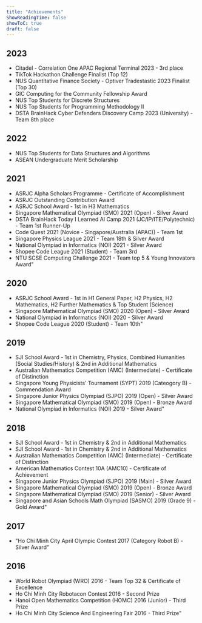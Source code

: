 ```yaml
---
title: "Achievements"
ShowReadingTime: false
showToC: true
draft: false
---
```


## 2023

- Citadel - Correlation One APAC Regional Terminal 2023 - 3rd place
- TikTok Hackathon Challenge Finalist (Top 12)
- NUS Quantitative Finance Society - Optiver Tradestastic 2023 Finalist (Top 30)
- GIC Computing for the Community Fellowship Award
- NUS Top Students for Discrete Structures
- NUS Top Students for Programming Methodology II
- DSTA BrainHack Cyber Defenders Discovery Camp 2023 (University) - Team 8th place

## 2022

- NUS Top Students for Data Structures and Algorithms
- ASEAN Undergraduate Merit Scholarship

## 2021

- ASRJC Alpha Scholars Programme - Certificate of Accomplishment
- ASRJC Outstanding Contribution Award
- ASRJC School Award - 1st in H3 Mathematics
- Singapore Mathematical Olympiad (SMO) 2021 (Open) - Silver Award
- DSTA BrainHack Today I Learned AI Camp 2021 (JC/IP/ITE/Polytechnic) - Team 1st Runner-Up
- Code Quest 2021 (Novice - Singapore/Australia (APAC)) - Team 1st
- Singapore Physics League 2021 - Team 18th & Silver Award
- National Olympiad in Informatics (NOI) 2021 - Silver Award
- Shopee Code League 2021 (Student) - Team 3rd
- NTU SCSE Computing Challenge 2021 - Team top 5 & Young Innovators Award"

## 2020

- ASRJC School Award - 1st in H1 General Paper, H2 Physics, H2 Mathematics, H2 Further Mathematics & Top Student (Science)
- Singapore Mathematical Olympiad (SMO) 2020 (Open) - Silver Award
- National Olympiad in Informatics (NOI) 2020 - Silver Award
- Shopee Code League 2020 (Student) - Team 10th"

## 2019

- SJI School Award - 1st in Chemistry, Physics, Combined Humanities (Social Studies/History) & 2nd in Additional Mathematics
- Australian Mathematics Competition (AMC) (Intermediate) - Certificate of Distinction
- Singapore Young Physicists' Tournament (SYPT) 2019 (Cateogory B) - Commendation Award
- Singapore Junior Physics Olympiad (SJPO) 2019 (Open) - Silver Award
- Singapore Mathematical Olympiad (SMO) 2019 (Open) - Bronze Award
- National Olympiad in Informatics (NOI) 2019 - Silver Award"

## 2018

- SJI School Award - 1st in Chemistry & 2nd in Additional Mathematics
- SJI School Award - 1st in Chemistry & 2nd in Additional Mathematics
- Australian Mathematics Competition (AMC) (Intermediate) - Certificate of Distinction
- American Mathematics Contest 10A (AMC10) - Certificate of Achievement
- Singapore Junior Physics Olympiad (SJPO) 2019 (Main) - Silver Award
- Singapore Mathematical Olympiad (SMO) 2019 (Open) - Bronze Award
- Singapore Mathematical Olympiad (SMO) 2019 (Senior) - Silver Award
- Singapore and Asian Schools Math Olympiad (SASMO) 2019 (Grade 9) - Gold Award"

## 2017

- "Ho Chi Minh City April Olympic Contest 2017 (Category Robot B) - Silver Award"

## 2016

- World Robot Olympiad (WRO) 2016 - Team Top 32 & Certificate of Excellence
- Ho Chi Minh City Robotacon Contest 2016 - Second Prize
- Hanoi Open Mathematics Competition (HOMC) 2016 (Junior) - Third Prize
- Ho Chi Minh City Science And Engineering Fair 2016 - Third Prize"
